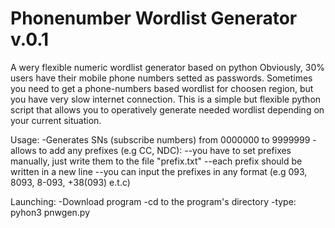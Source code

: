 # Phonenumber Wordlist Generator v.0.1
A wery flexible numeric wordlist generator based on python
Obviously, 30% users have their mobile phone numbers setted as passwords.
Sometimes you need to get a phone-numbers based wordlist for choosen region, but you have very slow internet connection.
This is a simple but flexible python script that allows you to operatively generate needed wordlist depending on your current situation.

Usage:
-Generates SNs (subscribe numbers) from 0000000 to 9999999 
-allows to add any prefixes (e.g CC, NDC):
    --you have to set prefixes manually, just write them to the file "prefix.txt"
    --each prefix should be written in a new line
    --you can input the prefixes in any format
                              (e.g 093, 8093, 8-093, +38(093) e.t.c)

Launching:
-Download program
-cd to the program's directory
-type:
pyhon3 pnwgen.py

                              
